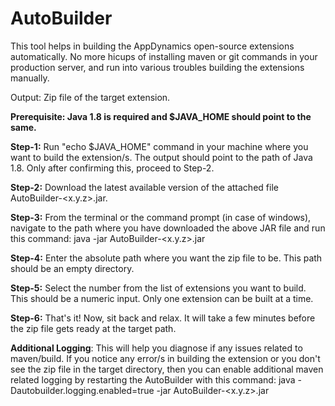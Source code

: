 # AutoBuilder

This tool helps in building the AppDynamics open-source extensions automatically. No more hicups of installing maven or git commands in your production server, and run into various troubles building the extensions manually.

Output: Zip file of the target extension.

**Prerequisite: Java 1.8 is required and $JAVA_HOME should point to the same.**

**Step-1:** Run "echo $JAVA_HOME" command in your machine where you want to build the extension/s. The output should point to the path of Java 1.8. Only after confirming this, proceed to Step-2.

**Step-2:** Download the latest available version of the attached file AutoBuilder-<x.y.z>.jar.

**Step-3:** From the terminal or the command prompt (in case of windows), navigate to the path where you have downloaded the above JAR file and run this command:
            java -jar AutoBuilder-<x.y.z>.jar

**Step-4:** Enter the absolute path where you want the zip file to be. This path should be an empty directory.

**Step-5:** Select the number from the list of extensions you want to build. This should be a numeric input. Only one extension can be built at a time.

**Step-6:** That's it! Now, sit back and relax. It will take a few minutes before the zip file gets ready at the target path.


**Additional Logging**: This will help you diagnose if any issues related to maven/build. If you notice any error/s in building the extension or you don't see the zip file in the target directory, then you can enable additional maven related logging by restarting the AutoBuilder with this command:
           java -Dautobuilder.logging.enabled=true -jar AutoBuilder-<x.y.z>.jar
           
 
